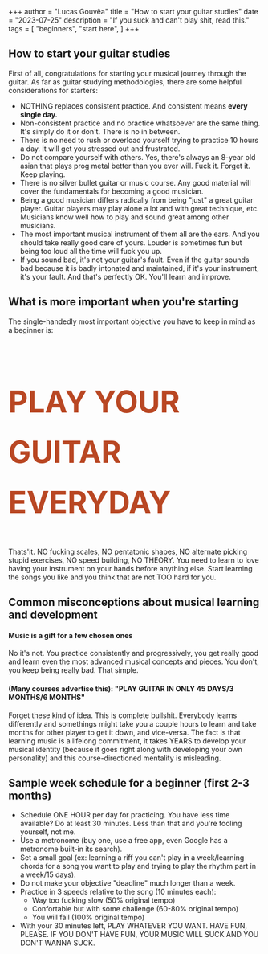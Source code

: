 +++
author = "Lucas Gouvêa"
title = "How to start your guitar studies"
date = "2023-07-25"
description = "If you suck and can't play shit, read this."
tags = [
    "beginners",
    "start here",
]
+++

## How to start your guitar studies

First of all, congratulations for starting your musical journey through the guitar. As far as guitar studying methodologies, there are some helpful considerations for starters:

- NOTHING replaces consistent practice. And consistent means **every single day.**
- Non-consistent practice and no practice whatsoever are the same thing. It's simply do it or don't. There is no in between.
- There is no need to rush or overload yourself trying to practice 10 hours a day. It will get you stressed out and frustrated.
- Do not compare yourself with others. Yes, there's always an 8-year old asian that plays prog metal better than you ever will. Fuck it. Forget it. Keep playing.
- There is no silver bullet guitar or music course. Any good material will cover the fundamentals for becoming a good musician.
- Being a good musician differs radically from being "just" a great guitar player. Guitar players may play alone a lot and with great technique, etc. Musicians know well how to play and sound great among other musicians.
- The most important musical instrument of them all are the ears. And you should take really good care of yours. Louder is sometimes fun but being too loud all the time will fuck you up.
- If you sound bad, it's not your guitar's fault. Even if the guitar sounds bad because it is badly intonated and maintained, if it's your instrument, it's your fault. And that's perfectly OK. You'll learn and improve.


## What is more important when you're starting

The single-handedly most important objective you have to keep in mind as a beginner is:

<h1 style="font-size: 60px;line-height: 100px; color:#B94723">PLAY YOUR GUITAR EVERYDAY</h1>

Thats'it. NO fucking scales, NO pentatonic shapes, NO alternate picking stupid exercises, NO speed building, NO THEORY. You need to learn to love having your instrument on your hands before anything else. Start learning the songs you like and you think that are not TOO hard for you. 

## Common misconceptions about musical learning and development

#### Music is a gift for a few chosen ones

No it's not. You practice consistently and progressively, you get really good and learn even the most advanced musical concepts and pieces. You don't, you keep being really bad. That simple.

#### (Many courses advertise this): "PLAY GUITAR IN ONLY 45 DAYS/3 MONTHS/6 MONTHS"

Forget these kind of idea. This is complete bullshit. Everybody learns differently and somethings might take you a couple hours to learn and take months for other player to get it down, and vice-versa.
The fact is that learning music is a lifelong commitment, it takes YEARS to develop your musical identity (because it goes right along with developing your own personality) and this course-directioned mentality is misleading.

## Sample week schedule for a beginner (first 2-3 months)

- Schedule ONE HOUR per day for practicing. You have less time available? Do at least 30 minutes. Less than that and you're fooling yourself, not me.
- Use a metronome (buy one, use a free app, even Google has a metronome built-in its search).
- Set a small goal (ex: learning a riff you can't play in a week/learning chords for a song you want to play and trying to play the rhythm part in a week/15 days).
- Do not make your objective "deadline" much longer than a week.
- Practice in 3 speeds relative to the song (10 minutes each):
    - Way too fucking slow (50% original tempo)
    - Confortable but with some challenge (60-80% original tempo)
    - You will fail (100% original tempo)
- With your 30 minutes left, PLAY WHATEVER YOU WANT. HAVE FUN, PLEASE. IF YOU DON'T HAVE FUN, YOUR MUSIC WILL SUCK AND YOU DON'T WANNA SUCK.
